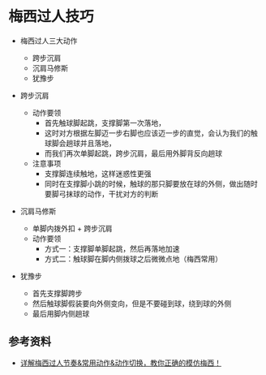 # 梅西过人技巧

- 梅西过人三大动作
  - 跨步沉肩
  - 沉肩马修斯
  - 犹豫步

- 跨步沉肩
  - 动作要领
    - 首先触球脚起跳，支撑脚第一次落地，
    - 这时对方根据左脚迈一步右脚也应该迈一步的直觉，会认为我们的触球脚会趟球并且落地，
    - 而我们再次单脚起跳，跨步沉肩，最后用外脚背反向趟球
  - 注意事项
    - 支撑脚连续触地，这样迷惑性更强
    - 同时在支撑脚小跳的时候，触球的那只脚要放在球的外侧，做出随时要脚弓抹球的动作，干扰对方的判断

- 沉肩马修斯
  - 单脚内拨外扣 + 跨步沉肩
  - 动作要领
    - 方式一：支撑脚单脚起跳，然后再落地加速
    - 方式二：触球脚在脚内侧拨球之后微微点地（梅西常用）

- 犹豫步
  - 首先支撑脚跨步
  - 然后触球脚假装要向外侧变向，但是不要碰到球，绕到球的外侧
  - 最后用脚内侧趟球

## 参考资料

- [详解梅西过人节奏&常用动作&动作切换，教你正确的模仿梅西！][1]

  [1]: https://www.bilibili.com/video/BV1CR4y1w7sy
